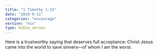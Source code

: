 ```yaml
---
title: "1 Timothy 1:15"
date: "2019-9-11"
categories: "encourage"
version: "niv"
type: bible_verses
---
```


Here is a trustworthy saying that deserves full acceptance: Christ Jesus came into the world to save sinners—of whom I am the worst.